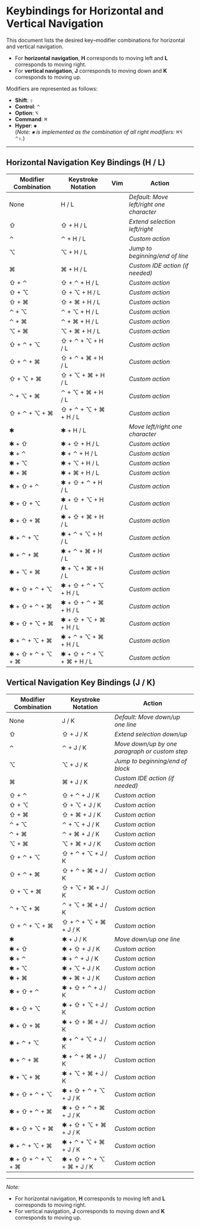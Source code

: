 # Keybindings for Horizontal and Vertical Navigation

This document lists the desired key–modifier combinations for horizontal and vertical navigation.

- For **horizontal navigation**, **H** corresponds to moving left and **L** corresponds to moving right.
- For **vertical navigation**, **J** corresponds to moving down and **K** corresponds to moving up.

Modifiers are represented as follows:

- **Shift**: <kbd>⇧</kbd>
- **Control**: <kbd>⌃</kbd>
- **Option**: <kbd>⌥</kbd>
- **Command**: <kbd>⌘</kbd>
- **Hyper**: <kbd>✱</kbd>  
  (_Note: <kbd>✱</kbd> is implemented as the combination of all right modifiers: <kbd>⌘</kbd><kbd>⌥</kbd><kbd>
  ⌃</kbd><kbd>⇧</kbd>._)

---

## Horizontal Navigation Key Bindings (H / L)

| Modifier Combination | Keystroke Notation        | Vim | Action                                   |
|----------------------|---------------------------|-----|------------------------------------------|
| None                 | H / L                     |     | *Default: Move left/right one character* |
| ⇧                    | ⇧ + H / L                 |     | *Extend selection left/right*            |
| ⌃                    | ⌃ + H / L                 |     | *Custom action*            |
| ⌥                    | ⌥ + H / L                 |     | *Jump to beginning/end of line*          |
| ⌘                    | ⌘ + H / L                 |     | *Custom IDE action (if needed)*          |
| ⇧ + ⌃                | ⇧ + ⌃ + H / L             |     | *Custom action*                          |
| ⇧ + ⌥                | ⇧ + ⌥ + H / L             |     | *Custom action*                          |
| ⇧ + ⌘                | ⇧ + ⌘ + H / L             |     | *Custom action*                          |
| ⌃ + ⌥                | ⌃ + ⌥ + H / L             |     | *Custom action*                          |
| ⌃ + ⌘                | ⌃ + ⌘ + H / L             |     | *Custom action*                          |
| ⌥ + ⌘                | ⌥ + ⌘ + H / L             |     | *Custom action*                          |
| ⇧ + ⌃ + ⌥            | ⇧ + ⌃ + ⌥ + H / L         |     | *Custom action*                          |
| ⇧ + ⌃ + ⌘            | ⇧ + ⌃ + ⌘ + H / L         |     | *Custom action*                          |
| ⇧ + ⌥ + ⌘            | ⇧ + ⌥ + ⌘ + H / L         |     | *Custom action*                          |
| ⌃ + ⌥ + ⌘            | ⌃ + ⌥ + ⌘ + H / L         |     | *Custom action*                          |
| ⇧ + ⌃ + ⌥ + ⌘        | ⇧ + ⌃ + ⌥ + ⌘ + H / L     |     | *Custom action*                          |
| ✱                    | ✱ + H / L                 |     | *Move left/right one character*          |
| ✱ + ⇧                | ✱ + ⇧ + H / L             |     | *Custom action*                          |
| ✱ + ⌃                | ✱ + ⌃ + H / L             |     | *Custom action*                          |
| ✱ + ⌥                | ✱ + ⌥ + H / L             |     | *Custom action*                          |
| ✱ + ⌘                | ✱ + ⌘ + H / L             |     | *Custom action*                          |
| ✱ + ⇧ + ⌃            | ✱ + ⇧ + ⌃ + H / L         |     | *Custom action*                          |
| ✱ + ⇧ + ⌥            | ✱ + ⇧ + ⌥ + H / L         |     | *Custom action*                          |
| ✱ + ⇧ + ⌘            | ✱ + ⇧ + ⌘ + H / L         |     | *Custom action*                          |
| ✱ + ⌃ + ⌥            | ✱ + ⌃ + ⌥ + H / L         |     | *Custom action*                          |
| ✱ + ⌃ + ⌘            | ✱ + ⌃ + ⌘ + H / L         |     | *Custom action*                          |
| ✱ + ⌥ + ⌘            | ✱ + ⌥ + ⌘ + H / L         |     | *Custom action*                          |
| ✱ + ⇧ + ⌃ + ⌥        | ✱ + ⇧ + ⌃ + ⌥ + H / L     |     | *Custom action*                          |
| ✱ + ⇧ + ⌃ + ⌘        | ✱ + ⇧ + ⌃ + ⌘ + H / L     |     | *Custom action*                          |
| ✱ + ⇧ + ⌥ + ⌘        | ✱ + ⇧ + ⌥ + ⌘ + H / L     |     | *Custom action*                          |
| ✱ + ⌃ + ⌥ + ⌘        | ✱ + ⌃ + ⌥ + ⌘ + H / L     |     | *Custom action*                          |
| ✱ + ⇧ + ⌃ + ⌥ + ⌘    | ✱ + ⇧ + ⌃ + ⌥ + ⌘ + H / L |     | *Custom action*                          |

## Vertical Navigation Key Bindings (J / K)

| Modifier Combination | Keystroke Notation        | Action                                         |
|----------------------|---------------------------|------------------------------------------------|
| None                 | J / K                     | *Default: Move down/up one line*               |
| ⇧                    | ⇧ + J / K                 | *Extend selection down/up*                     |
| ⌃                    | ⌃ + J / K                 | *Move down/up by one paragraph or custom step* |
| ⌥                    | ⌥ + J / K                 | *Jump to beginning/end of block*               |
| ⌘                    | ⌘ + J / K                 | *Custom IDE action (if needed)*                |
| ⇧ + ⌃                | ⇧ + ⌃ + J / K             | *Custom action*                                |
| ⇧ + ⌥                | ⇧ + ⌥ + J / K             | *Custom action*                                |
| ⇧ + ⌘                | ⇧ + ⌘ + J / K             | *Custom action*                                |
| ⌃ + ⌥                | ⌃ + ⌥ + J / K             | *Custom action*                                |
| ⌃ + ⌘                | ⌃ + ⌘ + J / K             | *Custom action*                                |
| ⌥ + ⌘                | ⌥ + ⌘ + J / K             | *Custom action*                                |
| ⇧ + ⌃ + ⌥            | ⇧ + ⌃ + ⌥ + J / K         | *Custom action*                                |
| ⇧ + ⌃ + ⌘            | ⇧ + ⌃ + ⌘ + J / K         | *Custom action*                                |
| ⇧ + ⌥ + ⌘            | ⇧ + ⌥ + ⌘ + J / K         | *Custom action*                                |
| ⌃ + ⌥ + ⌘            | ⌃ + ⌥ + ⌘ + J / K         | *Custom action*                                |
| ⇧ + ⌃ + ⌥ + ⌘        | ⇧ + ⌃ + ⌥ + ⌘ + J / K     | *Custom action*                                |
| ✱                    | ✱ + J / K                 | *Move down/up one line*                        |
| ✱ + ⇧                | ✱ + ⇧ + J / K             | *Custom action*                                |
| ✱ + ⌃                | ✱ + ⌃ + J / K             | *Custom action*                                |
| ✱ + ⌥                | ✱ + ⌥ + J / K             | *Custom action*                                |
| ✱ + ⌘                | ✱ + ⌘ + J / K             | *Custom action*                                |
| ✱ + ⇧ + ⌃            | ✱ + ⇧ + ⌃ + J / K         | *Custom action*                                |
| ✱ + ⇧ + ⌥            | ✱ + ⇧ + ⌥ + J / K         | *Custom action*                                |
| ✱ + ⇧ + ⌘            | ✱ + ⇧ + ⌘ + J / K         | *Custom action*                                |
| ✱ + ⌃ + ⌥            | ✱ + ⌃ + ⌥ + J / K         | *Custom action*                                |
| ✱ + ⌃ + ⌘            | ✱ + ⌃ + ⌘ + J / K         | *Custom action*                                |
| ✱ + ⌥ + ⌘            | ✱ + ⌥ + ⌘ + J / K         | *Custom action*                                |
| ✱ + ⇧ + ⌃ + ⌥        | ✱ + ⇧ + ⌃ + ⌥ + J / K     | *Custom action*                                |
| ✱ + ⇧ + ⌃ + ⌘        | ✱ + ⇧ + ⌃ + ⌘ + J / K     | *Custom action*                                |
| ✱ + ⇧ + ⌥ + ⌘        | ✱ + ⇧ + ⌥ + ⌘ + J / K     | *Custom action*                                |
| ✱ + ⌃ + ⌥ + ⌘        | ✱ + ⌃ + ⌥ + ⌘ + J / K     | *Custom action*                                |
| ✱ + ⇧ + ⌃ + ⌥ + ⌘    | ✱ + ⇧ + ⌃ + ⌥ + ⌘ + J / K | *Custom action*                                |
---

*Note:*

- For horizontal navigation, **H** corresponds to moving left and **L** corresponds to moving right.
- For vertical navigation, **J** corresponds to moving down and **K** corresponds to moving up.
